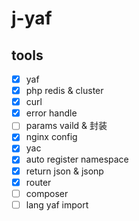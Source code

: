 # j-yaf

## tools

-   [x] yaf
-   [x] php redis & cluster
-   [x] curl
-   [x] error handle
-   [ ] params vaild & 封装
-   [x] nginx config
-   [x] yac
-   [x] auto register namespace
-   [x] return json & jsonp
-   [x] router
-   [ ] composer
-   [ ] lang yaf import
